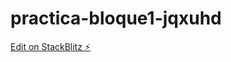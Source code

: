 # practica-bloque1-jqxuhd

[Edit on StackBlitz ⚡️](https://stackblitz.com/edit/practica-bloque1-jqxuhd)